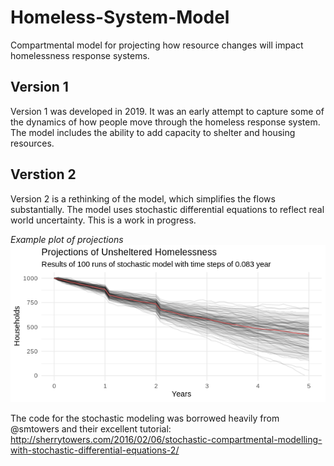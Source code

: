# Homeless-System-Model
Compartmental model for projecting how resource changes will impact homelessness response systems.

## Version 1
Version 1 was developed in 2019. It was an early attempt to capture some of the dynamics of how people move through the homeless response system. The model includes the ability to add capacity to shelter and housing resources.

## Verstion 2

Version 2 is a rethinking of the model, which simplifies the flows substantially. The model uses stochastic differential equations to reflect real world uncertainty. This is a work in progress.

*Example plot of projections*
![Example](/images/stochastic_example.png)

The code for the stochastic modeling was borrowed heavily from @smtowers and their excellent tutorial: http://sherrytowers.com/2016/02/06/stochastic-compartmental-modelling-with-stochastic-differential-equations-2/ 
